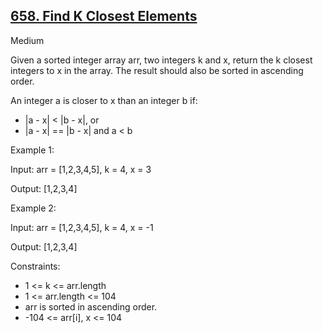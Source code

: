 ## [658. Find K Closest Elements](https://leetcode.com/problems/find-k-closest-elements/)

Medium

Given a sorted integer array arr, two integers k and x, return the k closest integers to x in the array. The result should also be sorted in ascending order.

An integer a is closer to x than an integer b if:

- |a - x| < |b - x|, or
- |a - x| == |b - x| and a < b
 

Example 1:

Input: arr = [1,2,3,4,5], k = 4, x = 3

Output: [1,2,3,4]

Example 2:

Input: arr = [1,2,3,4,5], k = 4, x = -1

Output: [1,2,3,4]
 

Constraints:

- 1 <= k <= arr.length
- 1 <= arr.length <= 104
- arr is sorted in ascending order.
- -104 <= arr[i], x <= 104